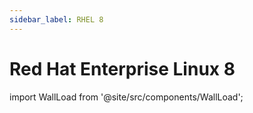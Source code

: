 ```yaml
---
sidebar_label: RHEL 8
---
```

# Red Hat Enterprise Linux 8
import WallLoad from '@site/src/components/WallLoad';

<WallLoad api="https://raw.githubusercontent.com/AloneER0/DistroWallpapers/main/RHEL/8/8"/>